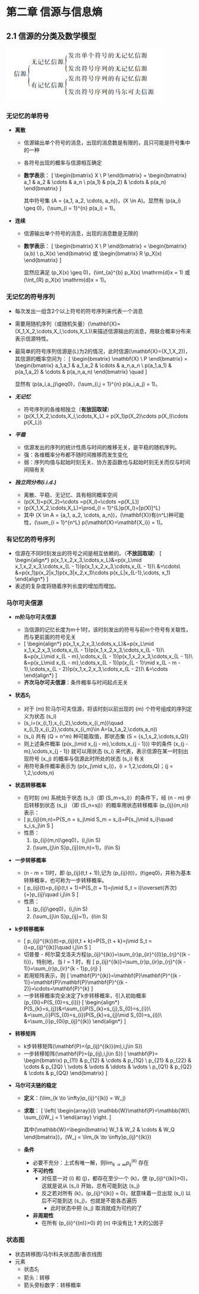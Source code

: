 # 第二章 信源与信息熵

## 2.1 信源的分类及数学模型
![信源分类](image/image-1.png)

### 无记忆的单符号
- **离散**
    - 信源输出单个符号的消息，出现的消息数是有限的，且只可能是符号集中的一种
    - 各符号出现的概率与信源相互确定
    - **数学表示**：
        \[
        \begin{bmatrix} X \\ P \end{bmatrix} = 
        \begin{bmatrix} a_1 & a_2 & \cdots & a_n \\ p(a_1) & p(a_2) & \cdots & p(a_n) \end{bmatrix}
        \]

        其中符号集 \(A = \{a_1, a_2, \cdots, a_n\}\)，\(X \in A\)。显然有 \(p(a_i) \geq 0\)，\(\sum_{i = 1}^{n} p(a_i) = 1\)。 
- **连续**
    - 信源输出单个符号的消息，出现的消息数是无限的
    - **数学表示**：
        \[
        \begin{bmatrix} X \\ P \end{bmatrix} = 
        \begin{bmatrix} (a,b) \\ p_X(x) \end{bmatrix}
        或
        \begin{bmatrix} R \\p_X(x) \end{bmatrix}
        \]

        显然应满足 \(p_X(x) \geq 0\)，\(\int_{a}^{b} p_X(x) \mathrm{d}x = 1\) 或 \(\int_{R} p_X(x) \mathrm{d}x = 1\)。

### 无记忆的符号序列
- 每次发出一组含2个以上符号的符号序列来代表一个消息
- 需要用随机序列（或随机矢量）\(\mathbf{X}=(X_1,X_2,\cdots,X_l,\cdots,X_L)\)来描述信源输出的消息，用联合概率分布来表示信源特性。
- 最简单的符号序列信源是\(L\)为2的情况，此时信源\(\mathbf{X}=(X_1,X_2)\)，其信源的概率空间为：
    \[
    \begin{bmatrix} \mathbf{X} \\ P \end{bmatrix} = 
    \begin{bmatrix} a_1,a_1 & a_1,a_2 & \cdots & a_n,a_n \\ p(a_1,a_1) & p(a_1,a_2) & \cdots & p(a_n,a_n) \end{bmatrix} \quad 
    \]

    显然有 \(p(a_i,a_j)\geq0\)，\(\sum_{i,j = 1}^{n} p(a_i,a_j) = 1\)。 

- ***无记忆***
    - 符号序列的各维相独立（**有放回取球**）
    - \(p(X_1,X_2,\cdots,X_l,\cdots,X_L) = p(X_1)p(X_2)\cdots p(X_l)\cdots p(X_L)\)

- ***平稳***
    - 信源发出的序列的统计性质与时间的推移无关，是平稳的随机序列。
    - 强：各维概率分布都不随时间推移而发生变化
    - 弱：序列均值与起始时刻无关、协方差函数也与起始时刻无关而仅与时间间隔有关

- ***独立同分布(i.i.d.)***
    - 离散、平稳、无记忆、具有相同概率空间
    - \(p(X_1)=p(X_2)=\cdots =p(X_l)=\cdots =p(X_L)\)
    - \(p(X_1,X_2,\cdots,X_L)=\prod_{l = 1}^{L}p(X_l)=[p(X)]^L\)
    -  其中 \(X \in A = \{a_1, a_2, \cdots, a_n\}\)，\(\mathbf{X}\)有\(n^L\)种可能性，\(\sum_{i = 1}^{n^L} p(\mathbf{X}=\mathbf{X_i}) = 1\)。 

### 有记忆的符号序列
- 信源在不同时刻发出的符号之间是相互依赖的。（**不放回取球**）
    \[
    \begin{align*}
    p(x_1,x_2,x_3,\cdots,x_L)&=p(x_L\mid x_1,x_2,x_3,\cdots,x_{L - 1})p(x_1,x_2,x_3,\cdots,x_{L - 1})\\
    &=\cdots\\
    &=p(x_1)p(x_2|x_1)p(x_3|x_2,x_1)\cdots p(x_L|x_{L-1},\cdots, x_1)
    \end{align*}
    \]
- 表述的复杂度将随着序列长度的增加而增加。


### 马尔可夫信源
- **m阶马尔可夫信源**
    - 当信源的记忆长度为m十1时，该时刻发出的符号与前m个符号有关联性，而与更前面的符号无关
    - \[
    \begin{align*}
    p(x_1,x_2,x_3,\cdots,x_L)&=p(x_L\mid x_1,x_2,x_3,\cdots,x_{L - 1})p(x_1,x_2,x_3,\cdots,x_{L - 1})\\
    &=p(x_L\mid x_{L - m},\cdots,x_{L - 1})p(x_1,x_2,x_3,\cdots,x_{L - 1})\\
    &=p(x_L\mid x_{L - m},\cdots,x_{L - 1})p(x_{L - 1}\mid x_{L - m - 1},\cdots,x_{L - 2})p(x_1,x_2,x_3,\cdots,x_{L - 2})\\
    &=\cdots
    \end{align*}
    \]
    - **齐次马尔可夫信源**：条件概率与时间起点无关

- **状态$S_i$**
    - 对于 \(m\) 阶马尔可夫信源，将该时刻以前出现的 \(m\) 个符号组成的序列定义为状态 \(s_i\)
    - \(s_i=(x_{i_1},x_{i_2},\cdots,x_{i_m})\quad x_{i_1},x_{i_2},\cdots,x_{i_m}\in A=(a_1,a_2,\cdots,a_n)\)
    - \(s_i\) 共有 \(Q = n^m\) 种可能取值，即状态集 \(S = \{s_1,s_2,\cdots,s_Q\}\)
    - 则上述条件概率 \(p(x_j\mid x_{j - m},\cdots,x_{j - 1})\) 中的条件 \(x_{j - m},\cdots,x_{j - 1}\) 就可以用状态 \(s_i\) 来代表，表示信源在某一时刻出现符号 \(x_j\) 的概率与信源此时所处的状态 \(s_i\) 有关
    - 用符号条件概率表示为 \(p(x_j\mid s_i)\)，\(i = 1,2,\cdots,Q\)；\(j = 1,2,\cdots,n\)

- **状态转移概率**
    - 在时刻 \(m\) 系统处于状态 \(s_i\)（即 \(S_m=s_i\)）的条件下，经 \(n - m\) 步后转移到状态 \(s_j\) （即 \(S_n=sj\)）的概率用状态转移概率 \(p_{ij}(m,n)\) 表示：
    - \[
    p_{ij}(m,n)=P\{S_n = s_j\mid S_m = s_i\}=P\{s_j\mid s_i\}\quad s_i,s_j\in S
    \]
    - 性质：
        1. \(p_{ij}(m,n)\geq0\)，\(i,j\in S\)
        2. \(\sum_{j\in S}p_{ij}(m,n)=1\)，\(i\in S\)

- **一步转移概率**
    - \(n - m = 1\)时，即 \(p_{ij}(t,t + 1)\),记为 \(p_{ij}(t)\)，\(t\geq0\)，并称为基本转移概率，也可称为一步转移概率。
    - \[
    p_{ij}(t)=p_{ij}(t,t + 1)=P\{S_{t + 1}=j\mid S_t = i\}\overset{齐次}{=}p_{ij}\quad i,j\in S
    \]
    - 性质：
        1. \(p_{ij}\geq0\)，\(i,j\in S\)
        2. \(\sum_{j\in S}p_{ij}=1\)，\(i\in S\)

- **k步转移概率**
    - \[
    p_{ij}^{(k)}(t)=p_{ij}(t,t + k)=P\{S_{t + k}=j\mid S_t = i\}=p_{ij}^{(k)}\quad i,j\in S
    \]
    - 切普曼 - 柯尔莫戈洛夫方程\(p_{ij}^{(k)}=\sum_{r}p_{ir}^{(l)}p_{rj}^{(k - l)}\)，特别地，当 $l = 1$ 时，有
        \[
        p_{ij}^{(k)}=\sum_{r}p_{ir}p_{rj}^{(k - 1)}=\sum_{r}p_{ir}^{k - 1}p_{rj}
        \]
    - 若用矩阵表示，则
        \[
        \mathbf{P}^{(k)}=\mathbf{P}\mathbf{P}^{(k - 1)}=\mathbf{P}\mathbf{P}\mathbf{P}^{(k - 2)}=\cdots=\mathbf{P}^{k}
        \]
    - 一步转移概率完全决定了k步转移概率，引入初始概率\(p_{0i}=P(S_{0}=s_{i})\)
        \[
        \begin{align*}
        P(S_{k}=s_{j})&=\sum_{i}P(S_{k}=s_{j},S_{0}=s_{i})\\
        &=\sum_{i}P(S_{0}=s_{i})P(S_{k}=s_{j}\mid S_{0}=s_{i})\\
        &=\sum_{i}p_{0i}p_{ij}^{(k)}
        \end{align*}
        \]

- **转移矩阵**
    - k步转移矩阵\(\mathbf{P}=\{p_{ij}^{(k)}(m),i,j\in S\}\)
    - 一步转移矩阵\(\mathbf{P}=\{p_{ij},i,j\in S\}\)
        \[
        \mathbf{P}=
        \begin{bmatrix}
        p_{11} & p_{12} & \cdots & p_{1Q} \\
        p_{21} & p_{22} & \cdots & p_{2Q} \\
        \vdots & \vdots & \ddots & \vdots \\
        p_{Q1} & p_{Q2} & \cdots & p_{QQ}
        \end{bmatrix}
        \]

- **马尔可夫链的稳定**
    - **定义**：\(\lim_{k \to \infty}p_{ij}^{(k)} = W_j\)
    - **求取**：
        \[
        \left\{
        \begin{array}{l}
        \mathbb{W}\mathbf{P}=\mathbb{W}\\
        \sum_{i}W_j = 1
        \end{array}
        \right.
        \]

        其中\(\mathbb{W}=\begin{bmatrix} W_1 & W_2 & \cdots & W_Q \end{bmatrix}\)，\(W_j = \lim_{k \to \infty}p_{ij}^{(k)}\)
    - **条件**
        - 必要不充分：上式有唯一解，则$\lim_{k \to \infty}p_{ij}^{(k)}$ 存在
        - **不可约性**
            - 对任意一对 \(i\) 和 \(j\)，都存在至少一个 \(k\)，使 \(p_{ij}^{(k)}>0\)，这就是说从 \(s_i\) 开始，总有可能到达 \(s_j\)
            - 反之若对所有 \(k\)，\(p_{ij}^{(k)} = 0\)，就意味着一旦出现 \(s_i\) 以后不可能到达 \(s_j\)，也就是不能各态遍历
                - 此时状态中把 \(s_j\) 取消就成为可约的了
        - **非周期性**
            - 在所有 \(p_{ii}^{(n)}>0\) 的 \(n\) 中没有比 1 大的公因子

### 状态图
- 状态转移图/马尔科夫状态图/香农线图
- 元素
    - 状态$S_i$ 
    - 箭头：转移
    - 箭头旁标数字：转移概率